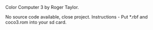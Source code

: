 Color Computer 3 by Roger Taylor.

No source code available, close project.
Instructions - Put *.rbf and coco3.rom into your sd card.
